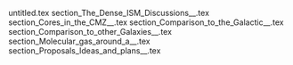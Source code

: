 untitled.tex
section_The_Dense_ISM_Discussions__.tex
section_Cores_in_the_CMZ__.tex
section_Comparison_to_the_Galactic__.tex
section_Comparison_to_other_Galaxies__.tex
section_Molecular_gas_around_a__.tex
section_Proposals_Ideas_and_plans__.tex
